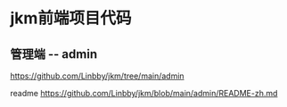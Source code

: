 # jkm前端项目代码

## 管理端 -- admin 

https://github.com/Linbby/jkm/tree/main/admin

readme
https://github.com/Linbby/jkm/blob/main/admin/README-zh.md
